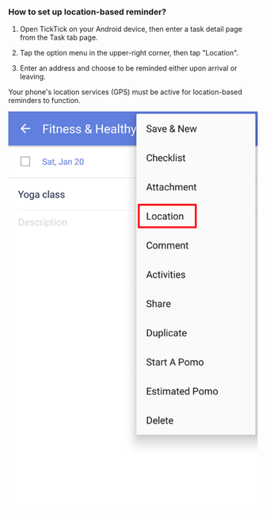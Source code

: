 ### How to set up location-based reminder?

1. Open TickTick on your Android device, then enter a task detail page from the Task tab page.

2. Tap the option menu in the upper-right corner, then tap "Location".

3. Enter an address and choose to be reminded either upon arrival or leaving.

Your phone's location services \(GPS\) must be active for location-based reminders to function.



![](../tick-android/3.5/3.5.2.png)